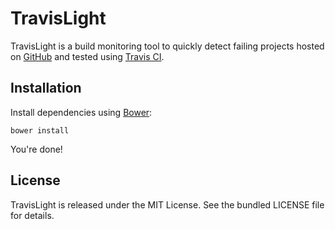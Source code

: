 TravisLight
===========

TravisLight is a build monitoring tool to quickly detect failing projects hosted
on [GitHub](http://github.com) and tested using [Travis
CI](https://travis-ci.org/).

Installation
------------

Install dependencies using [Bower](http://twitter.github.com/bower/):

    bower install

You're done!


License
-------

TravisLight is released under the MIT License. See the bundled LICENSE file
for details.
